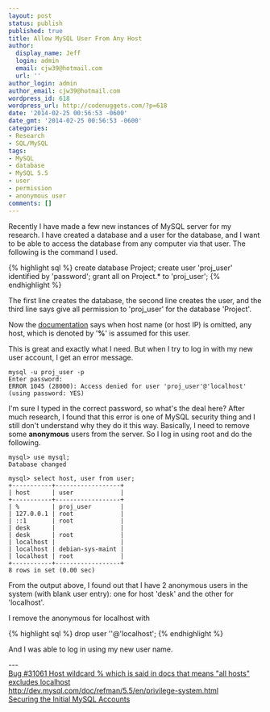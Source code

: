 ```yaml
---
layout: post
status: publish
published: true
title: Allow MySQL User From Any Host
author:
  display_name: Jeff
  login: admin
  email: cjw39@hotmail.com
  url: ''
author_login: admin
author_email: cjw39@hotmail.com
wordpress_id: 618
wordpress_url: http://codenuggets.com/?p=618
date: '2014-02-25 00:56:53 -0600'
date_gmt: '2014-02-25 00:56:53 -0600'
categories:
- Research
- SQL/MySQL
tags:
- MySQL
- database
- MySQL 5.5
- user
- permission
- anonymous user
comments: []
---
```

Recently I have made a few new instances of MySQL server for my research. I have created a database and a user for the database, and I want to be able to access the database from any computer via that user. The following is the command I used.

{% highlight sql %}
create database Project;
create user 'proj_user' identified by 'password';
grant all on Project.* to 'proj_user';
{% endhighlight %}

The first line creates the database, the second line creates the user, and the third line says give all permission to 'proj_user' for the database 'Project'.

Now the <a href="http://dev.mysql.com/doc/refman/5.1/en/create-user.html">documentation</a> says when host name (or host IP) is omitted, any host, which is denoted by '**%**' is assumed for this user.

This is great and exactly what I need. But when I try to log in with my new user account, I get an error message.

```
mysql -u proj_user -p
Enter password: 
ERROR 1045 (28000): Access denied for user 'proj_user'@'localhost' (using password: YES)
```

I'm sure I typed in the correct password, so what's the deal here? After much research, I found that this error is one of MySQL security thing and I still don't understand why they do it this way. Basically, I need to remove some **anonymous** users from the server. So I log in using root and do the following.

```
mysql> use mysql;
Database changed

mysql> select host, user from user;
+-----------+------------------+
| host      | user             |
+-----------+------------------+
| %         | proj_user        |
| 127.0.0.1 | root             |
| ::1       | root             |
| desk      |                  |
| desk      | root             |
| localhost |                  |
| localhost | debian-sys-maint |
| localhost | root             |
+-----------+------------------+
8 rows in set (0.00 sec)
```

From the output above, I found out that I have 2 anonymous users in the system (with blank user entry): one for host 'desk' and the other for 'localhost'.

I remove the anonymous for localhost with

{% highlight sql %}
drop user ''@'localhost';
{% endhighlight %}

And I was able to log in using my new user name.

---<br />
<a href="http://bugs.mysql.com/bug.php?id=31061">Bug #31061 Host wildcard % which is said in docs that means "all hosts" excludes localhost</a><br />
<a href="http://dev.mysql.com/doc/refman/5.5/en/privilege-system.html">http://dev.mysql.com/doc/refman/5.5/en/privilege-system.html</a><br />
<a href="https://dev.mysql.com/doc/refman/5.1/en/default-privileges.html">Securing the Initial MySQL Accounts</a>